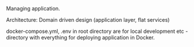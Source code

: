 Managing application.

Architecture:
Domain driven design (application layer, flat services)

docker-compose.yml, .env in root directory are for local development
etc - directory with everything for deploying application in Docker.